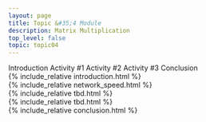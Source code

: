 ```yaml
---
layout: page
title: Topic &#35;4 Module
description: Matrix Multiplication
top_level: false
topic: topic04
---
```



<div class="ui pointing secondary menu">
  <a class="item active" data-tab="intro">Introduction</a>
  <a class="item " data-tab="network_speed">Activity #1</a>
  <a class="item " data-tab="scalability">Activity #2</a>
  <a class="item " data-tab="asynchronous">Activity #3</a>
  <a class="item" data-tab="conclusion">Conclusion</a>
</div>

<div class="ui tab segment active" data-tab="intro">
  {% include_relative introduction.html %}
</div>


<div class="ui tab segment " data-tab="network_speed">
  {% include_relative network_speed.html %}
</div>


<div class="ui tab segment " data-tab="scalability">
  {% include_relative tbd.html %}
</div>


<div class="ui tab segment " data-tab="asynchronous">
  {% include_relative tbd.html %}
</div>


<div class="ui tab segment" data-tab="conclusion">
  {% include_relative conclusion.html %}
</div>




